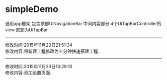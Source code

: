 # simpleDemo
通用app框架:包含顶部UiNavigationBar 中间内容部分 4个UiTapBarController的view 底部为UiTapBar 

------------------------------------------------------------------------------------------------
修改时间:2015年11月20日21:51:34<br>
修改内容:将新建工程修改为十分钟快速搭建工程.<br>

------------------------------------------------------------------------------------------------
修改时间:2015年11月23日16:29:13<br>
修改内容:添加设置页面.<br>
